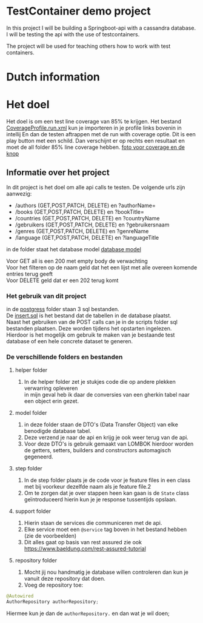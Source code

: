 # TestContainer demo project #

In this project I will be building a Springboot-api with a cassandra database.
I will be testing the api with the use of testcontainers.

The project will be used for teaching others how to work with test containers.

# Dutch information #

# Het doel #

Het doel is om een test line coverage van 85% te krijgen.
Het bestand [CoverageProfile.run.xml](CoverageProfile.run.xml) kun je importeren in je profile links bovenin in intellij
En dan de testen aftrappen met de run with coverage optie. Dit is een play button met een schild.
Dan verschijnt er op rechts een resultaat en moet de all folder 85% line coverage hebben.
[foto voor coverage en de knop](overzichtIntellijSchermen.png)

## Informatie over het project ##

In dit project is het doel om alle api calls te testen. De volgende urls zijn aanwezig:

- /authors (GET,POST,PATCH, DELETE) en ?authorName=
- /books (GET,POST,PATCH, DELETE) en ?bookTitle=
- /countries (GET,POST,PATCH, DELETE) en ?countryName
- /gebruikers (GET,POST,PATCH, DELETE) en ?gebruikersnaam
- /genres (GET,POST,PATCH, DELETE) en ?genreName
- /language (GET,POST,PATCH, DELETE) en ?languageTitle

in de folder staat het database model [database model](dbmodel.png)

Voor GET all is een 200 met empty body de verwachting <br>
Voor het filteren op de naam geld dat het een lijst met alle overeen komende entries terug geeft <br>
Voor DELETE geld dat er een 202 terug komt

### Het gebruik van dit project ##

in de [postgress](/src/it/resources/postgress) folder staan 3 sql bestanden.
<br> De [insert.sql](/src/it/resources/postgress/insert.sql) is het bestand dat de tabellen in de database plaatst.
<br> Naast het gebruiken van de POST calls can je in de scripts folder sql bestanden plaatsen. Deze worden tijdens het
opstarten ingelezen.
<br> Hierdoor is het mogelijk om gebruik te maken van je bestaande test database of een hele concrete dataset te
generen.

### De verschillende folders en bestanden ###

1. helper folder
    1. In de helper folder zet je stukjes code die op andere plekken verwarring opleveren <br>
       in mijn geval heb ik daar de conversies van een gherkin tabel naar een object erin gezet.

2. model folder
    1. in deze folder staan de DTO's (Data Transfer Object) van elke benodigde database tabel.
    2. Deze verzend je naar de api en krijg je ook weer terug van de api.
    3. Voor deze DTO's is gebruik gemaakt van LOMBOK hierdoor worden de getters, setters, builders and constructors
       automagisch gegeneerd.
3. step folder
    1. In de step folder plaats je de code voor je feature files in een class met bij voorkeur dezelfde naam als je
       feature file.2
    2. Om te zorgen dat je over stappen heen kan gaan is de `State` class geïntroduceerd hierin kun je je response
       tussentijds opslaan.
4. support folder
    1. Hierin staan de services die communiceren met de api.
    2. Elke service moet een `@service` tag boven in het bestand hebben (zie de voorbeelden)
    3. Dit alles gaat op basis van rest assured zie ook https://www.baeldung.com/rest-assured-tutorial
5. repository folder
    1. Mocht jij nou handmatig je database willen controleren dan kun je vanuit deze repository dat doen.
    2. Voeg de repository toe:

```java
@Autowired
AuthorRepository authorRepository;
```

Hiermee kun je dan de `authorRepository.` en dan wat je wil doen;
